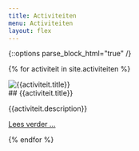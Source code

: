 ```yaml
---
title: Activiteiten
menu: Activiteiten
layout: flex
---
```


{::options parse_block_html="true" /}

{% for activiteit in site.activiteiten %}

<div style="width:30%;margin-right:20px;">
<img src="{{activiteit.image}}" alt="{{activiteit.title}}" >
</div>
<div style="width:50%">
## {{activiteit.title}}

{{activiteit.description}}

<a href="{{activiteit.url}}">Lees verder ...</a>

</div>
{% endfor %}
